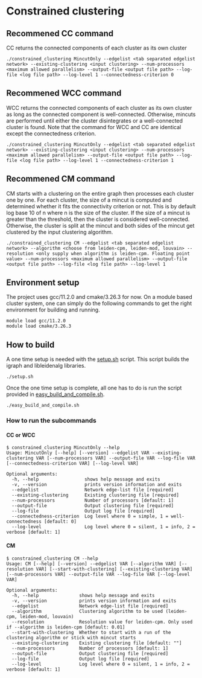 # Constrained clustering


## Recommened CC command
CC returns the connected components of each cluster as its own cluster
```
./constrained_clustering MincutOnly --edgelist <tab separated edgelist network> --existing-clustering <input clustering> --num-processors <maximum allowed parallelism> --output-file <output file path> --log-file <log file path> --log-level 1 --connectedness-criterion 0
```

## Recommened WCC command
WCC returns the connected components of each cluster as its own cluster as long as the connected component is well-connected. Otherwise, mincuts are performed until either the cluster disintegrates or a well-connected cluster is found. Note that the command for WCC and CC are identical except the connectedness criterion.
```
./constrained_clustering MincutOnly --edgelist <tab separated edgelist network> --existing-clustering <input clustering> --num-processors <maximum allowed parallelism> --output-file <output file path> --log-file <log file path> --log-level 1 --connectedness-criterion 1
```

## Recommened CM command
CM starts with a clustering on the entire graph then processes each cluster one by one. For each cluster, the size of a mincut is computed and determined whether it fits the connectivity criterion or not. This is by default log base 10 of n where n is the size of the cluster. If the size of a mincut is greater than the threshold, then the cluster is considered well-connected. Otherwise, the cluster is split at the mincut and both sides of the mincut get clustered by the input clustering algorithm.
```
./constrained_clustering CM --edgelist <tab separated edgelist network> --algorithm <choose from leiden-cpm, leiden-mod, louvain> --resolution <only supply when algorithm is leiden-cpm. Floating point value> --num-processors <maximum allowed parallelism> --output-file <output file path> --log-file <log file path> --log-level 1
```



## Environment setup
The project uses gcc/11.2.0 and cmake/3.26.3 for now. On a module based cluster system, one can simply do the following commands to get the right environment for building and running.
```
module load gcc/11.2.0
module load cmake/3.26.3
```

## How to build
A one time setup is needed with the [setup.sh](setup.sh) script. This script builds the igraph and libleidenalg libraries.
```
./setup.sh
```

Once the one time setup is complete, all one has to do is run the script provided in [easy_build_and_compile.sh](easy_build_and_compile.sh).
```
./easy_build_and_compile.sh
```

### How to run the subcommands
#### CC or WCC
```
$ constrained_clustering MincutOnly --help
Usage: MincutOnly [--help] [--version] --edgelist VAR --existing-clustering VAR [--num-processors VAR] --output-file VAR --log-file VAR [--connectedness-criterion VAR] [--log-level VAR]

Optional arguments:
  -h, --help                 shows help message and exits
  -v, --version              prints version information and exits
  --edgelist                 Network edge-list file [required]
  --existing-clustering      Existing clustering file [required]
  --num-processors           Number of processors [default: 1]
  --output-file              Output clustering file [required]
  --log-file                 Output log file [required]
  --connectedness-criterion  Log level where 0 = simple, 1 = well-connectedness [default: 0]
  --log-level                Log level where 0 = silent, 1 = info, 2 = verbose [default: 1]
```

#### CM
```
$ constrained_clustering CM --help
Usage: CM [--help] [--version] --edgelist VAR [--algorithm VAR] [--resolution VAR] [--start-with-clustering] [--existing-clustering VAR] [--num-processors VAR] --output-file VAR --log-file VAR [--log-level VAR]

Optional arguments:
  -h, --help               shows help message and exits
  -v, --version            prints version information and exits
  --edgelist               Network edge-list file [required]
  --algorithm              Clustering algorithm to be used (leiden-cpm, leiden-mod, louvain)
  --resolution             Resolution value for leiden-cpm. Only used if --algorithm is leiden-cpm [default: 0.01]
  --start-with-clustering  Whether to start with a run of the clustering algorithm or stick with mincut starts
  --existing-clustering    Existing clustering file [default: ""]
  --num-processors         Number of processors [default: 1]
  --output-file            Output clustering file [required]
  --log-file               Output log file [required]
  --log-level              Log level where 0 = silent, 1 = info, 2 = verbose [default: 1]
```
